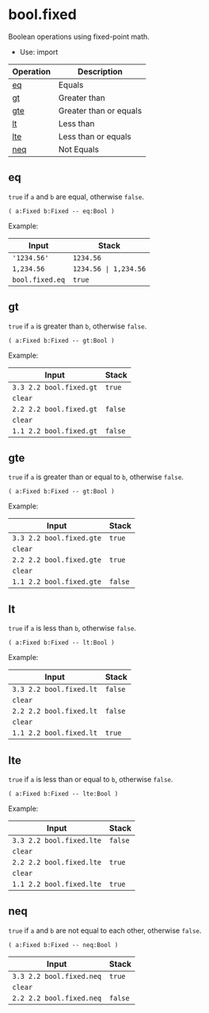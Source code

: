 <!-- import: bool.fixed -->

# bool.fixed

Boolean operations using fixed-point math.

- Use: import

<!-- index -->

| Operation         | Description
|-------------------|----------------
| [eq](#eq)         | Equals
| [gt](#gt)         | Greater than
| [gte](#gte)       | Greater than or equals
| [lt](#lt)         | Less than
| [lte](#lte)       | Less than or equals
| [neq](#neq)       | Not Equals


## eq

`true` if `a` and `b` are equal, otherwise `false`.

    ( a:Fixed b:Fixed -- eq:Bool )

Example:

<!-- test: eq -->

| Input            | Stack
|------------------|------------------
| `'1234.56'`      | `1234.56`
| `1,234.56`       | `1234.56 \| 1,234.56`
| `bool.fixed.eq`  | `true`


## gt

`true` if `a` is greater than `b`, otherwise `false`.

    ( a:Fixed b:Fixed -- gt:Bool )

Example:

<!-- test: gt -->

| Input                    | Stack
|--------------------------|-------------
| `3.3 2.2 bool.fixed.gt`  | `true`
| `clear`                  |
| `2.2 2.2 bool.fixed.gt`  | `false`
| `clear`                  |
| `1.1 2.2 bool.fixed.gt`  | `false`


## gte

`true` if `a` is greater than or equal to `b`, otherwise `false`.

    ( a:Fixed b:Fixed -- gt:Bool )

Example:

<!-- test: gte -->

| Input                    | Stack
|--------------------------|-------------
| `3.3 2.2 bool.fixed.gte` | `true`
| `clear`                  |
| `2.2 2.2 bool.fixed.gte` | `true`
| `clear`                  |
| `1.1 2.2 bool.fixed.gte` | `false`


## lt

`true` if `a` is less than `b`, otherwise `false`.

    ( a:Fixed b:Fixed -- lt:Bool )

Example:

<!-- test: lt -->

| Input                    | Stack
|--------------------------|-------------
| `3.3 2.2 bool.fixed.lt`  | `false`
| `clear`                  |
| `2.2 2.2 bool.fixed.lt`  | `false`
| `clear`                  |
| `1.1 2.2 bool.fixed.lt`  | `true`


## lte

`true` if `a` is less than or equal to `b`, otherwise `false`.

    ( a:Fixed b:Fixed -- lte:Bool )

Example:

<!-- test: lte -->

| Input                    | Stack
|--------------------------|-------------
| `3.3 2.2 bool.fixed.lte` | `false`
| `clear`                  |
| `2.2 2.2 bool.fixed.lte` | `true`
| `clear`                  |
| `1.1 2.2 bool.fixed.lte` | `true`

## neq

`true` if `a` and `b` are not equal to each other, otherwise `false`.

    ( a:Fixed b:Fixed -- neq:Bool )

<!-- test: neq -->

| Input                    | Stack
|--------------------------|-------------
| `3.3 2.2 bool.fixed.neq` | `true`
| `clear`                  |
| `2.2 2.2 bool.fixed.neq` | `false`


